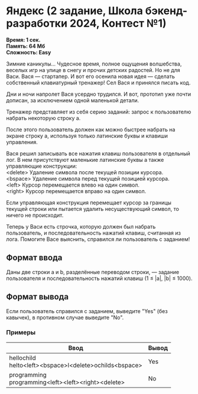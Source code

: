 <h1 class="title">Яндекс (2 задание, Школа бэкенд-разработки 2024, Контест №1)</h1>
<p><b>Время: 1 сек.<br>Память: 64 Мб<br>Сложность: Easy</b></p>
<p>Зимние каникулы... Чудесное время, полное ощущения волшебства, веселых игр на улице в снегу и прочих детских радостей. Но не для Васи. Вася — стартапер. И вот его осенила новая идея — сделать собственный клавиатурный тренажер!
Сел Вася и принялся писать код.</p>
<p>Дни и ночи напролет Вася усердно трудился. И вот, прототип уже почти дописан, за исключением одной маленькой детали.</p>
<p>Тренажер представляет из себя серию заданий: запрос к пользователю набрать некоторую строку a.</p>
<p>После этого пользователь должен как можно быстрее набрать на экране строку a, используя только латинские буквы и клавиши управления.</p>
<p>Вася решил записывать все нажатия клавиш пользователя в отдельный лог. В нем присутствуют маленькие латинские буквы а также управляющие конструкции:
<br>&lt;delete&gt; Удаление символа после текущей позиции курсора.<br>
&lt;bspace&gt; Удаление символа перед текущей позицией курсора.<br>
&lt;left&gt; Курсор перемещается влево на один символ.<br>
&lt;right&gt; Курсор перемещается вправо на один символ.</p>
<p>Если управляющая конструкция перемещает курсор за границы текущей строки или пытается удалить несуществующий символ, то ничего не происходит.</p>
<p>Теперь у Васи есть строчка, которую должен был набрать пользователь, и последовательность нажатий клавиш, считанная из лога. Помогите Васе выяснить, справился ли пользователь с заданием!</p>

<h2>Формат ввода</h2>
<p>Даны две строки a и b, разделённые переводом строки, — задание пользователя и последовательность нажатий клавиш (1 ≤ |a|, |b| ≤ 1000).</p>

<h2>Формат вывода</h2>
<p>Если пользователь справился с заданием, выведите "Yes" (без кавычек), в противном случае выведите "No".</p>

<h3>Примеры</h3>
<table class="sample-tests">
  <thead>
     <tr>
        <th>Ввод</th>
        <th>Вывод</th>
     </tr>
  </thead>
  <tbody>
     <tr>
        <td>hellochild<br>helto&lt;left&gt;&lt;bspace&gt;l&lt;delete&gt;ochilds&lt;bspace&gt;</td>
        <td>Yes</td>
     </tr>
     <tr>
        <td>programming<br>programming&lt;left&gt;&lt;left&gt;&lt;right&gt;&lt;delete&gt;</td>
        <td>No</td>
     </tr>

  </tbody>
</table>